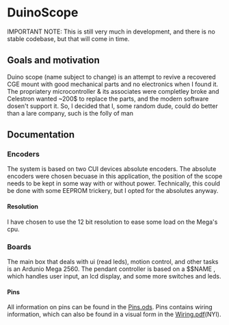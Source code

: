 # DuinoScope
IMPORTANT NOTE: This is still very much in development, and there is no stable codebase, but that will come in time.
## Goals and motivation
Duino scope (name subject to change) is an attempt to revive a recovered CGE mount with good mechanical parts and no electronics when I found it. 
The propriatery microcontroller & its associates were completley broke and Celestron wanted ~200$ to replace the parts, and the modern software dosen't support it. 
So, I decided that I, some random dude, could do better than a lare company, such is the folly of man
## Documentation
### Encoders
The system is based on two CUI devices absolute encoders. The absolute encoders were chosen becuase in this application, the position of the scope needs to be kept in some way with
or without power. Technically, this could be done with some EEPROM trickery, but I opted for the absolutes anyway. 
#### Resolution
I have chosen to use the 12 bit resolution to ease some load on the Mega's cpu. 
### Boards
The main box that deals with ui (read leds), motion control, and other tasks is an Ardunio Mega 2560. The pendant controller is based on a $$NAME , which handles user input, an lcd display, and some more switches and leds.
#### Pins
All information on pins can be found in the [Pins.ods](Pins.ods). Pins contains wiring information, which can also be found in a visual form in the [Wiring.pdf](Wiring.pdf)(NYI). 